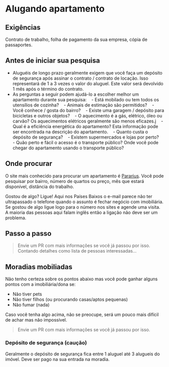 # Alugando apartamento

## Exigências

Contrato de trabalho, folha de pagamento da sua empresa, cópia de passaportes.

## Antes de iniciar sua pesquisa

- Aluguéis de longo prazo geralmente exigem que você faça um depósito de segurança após assinar o contrato / contrato de locação. Isso representará de 1 a 3 vezes o valor do aluguel. Este valor será devolvido 1 mês após o término do contrato.
- As perguntas a seguir podem ajudá-lo a escolher melhor um apartamento durante sua pesquisa:
     - Está mobilado ou tem todos os utensílios de cozinha?
     - Animais de estimação são permitidos?
     - Você conhece / gosta do bairro?
     - Existe uma garagem / depósito para bicicletas e outros objetos?
     - O aquecimento é a gás, elétrico, óleo ou carvão? Os aquecimentos elétricos geralmente são menos eficazes.j
     - Qual é a eficiência energética do apartamento? Esta informação pode ser encontrada na descrição do apartamento.
     - Quanto custa o depósito de segurança?
     - Existem supermercados e lojas por perto?
     - Quão perto e fácil o acesso é o transporte público? Onde você pode chegar do apartamento usando o transporte público?

## Onde procurar

O site mais conhecido para procurar um apartamento é [Pararius](https://www.pararius.com).
Você pode pesquisar por bairro, número de quartos ou preço, mês que estará disponível, distância do trabalho.

Gostou de algo? Ligue! Aqui nos Países Baixos o e-mail parece não ter ultrapassado o telefone quando o assunto é fechar negócio com imobiliária. Se gostou de algo ligue logo para o número nos sites e agende uma visita. A maioria das pessoas aqui falam inglês então a ligação não deve ser um problema.

## Passo a passo

> Envie um PR com mais informações se você já passou por isso. Contando detalhes como lista de pessoas interessadas...

## Moradias mobiliadas

Não tenho certeza sobre os pontos abaixo mas você pode ganhar alguns pontos com a imobiliária/dona se:

- Não tiver pets
- Não tiver filhos (ou procurando casas/aptos pequenas)
- Não fumar (nada)

Caso você tenha algo acima, não se preocupe, será um pouco mais difícil de achar mas não impossível.

> Envie um PR com mais informações se você já passou por isso.

### Depósito de segurança (caução)

Geralmente o depósito de segurança fica entre 1 aluguel até 3 alugueis do imóvel. Deve ser pago na sua entrada na moradia.
